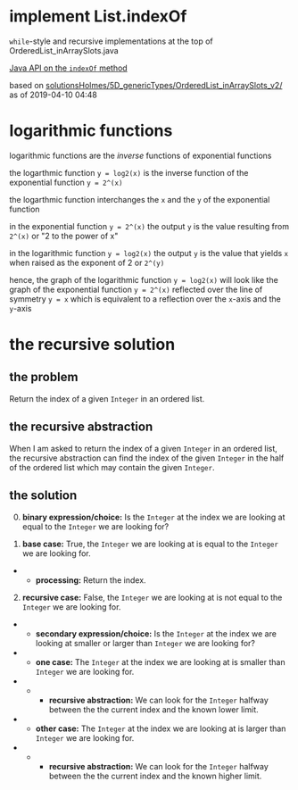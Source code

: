 # implement List.indexOf

`while`-style and recursive implementations at the top of
OrderedList_inArraySlots.java

[Java API on the `indexOf` method](https://docs.oracle.com/javase/10/docs/api/java/util/List.html#indexOf(java.lang.Object))

based on [solutionsHolmes/5D_genericTypes/OrderedList_inArraySlots_v2/](https://github.com/stuyvesant-cs/solutionsHolmes/tree/master/5D_genericTypes/OrderedList_inArraySlots_v2)
as of 2019-04-10 04:48



# logarithmic functions

logarithmic functions are the *inverse* functions of exponential functions

the logarthmic function ``y = log2(x)`` is the inverse function of the exponential function ``y = 2^(x)``

the logarthmic function interchanges the `x` and the `y` of the exponential function

in the exponential function ``y = 2^(x)`` the output `y` is the value resulting from `2^(x)` or "2 to the power of x"

in the logarithmic function ``y = log2(x)`` the output `y` is the value that yields `x` when raised as the exponent of 2 or `2^(y)`

hence, the graph of the logarithmic function ``y = log2(x)`` will look like the graph of the exponential function ``y = 2^(x)`` reflected over the line of symmetry ``y = x`` which is equivalent to a reflection over the `x`-axis and the `y`-axis



# the recursive solution


## the problem

Return the index of a given `Integer` in an ordered list.


## the recursive abstraction
When I am asked to return the index of a given `Integer` in an ordered list, the recursive abstraction can find the index of the given `Integer` in the half of the ordered list which may contain the given `Integer`.


## the solution

0. **binary expression/choice:** Is the `Integer` at the index we are looking at equal to the `Integer` we are looking for?

1. **base case:** True, the `Integer` we are looking at is equal to the `Integer` we are looking for.

- - **processing:** Return the index.

2. **recursive case:** False, the `Integer` we are looking at is not equal to the `Integer` we are looking for.

- - **secondary expression/choice:** Is the `Integer` at the index we are looking at smaller or larger than `Integer` we are looking for?

- - **one case:** The `Integer` at the index we are looking at is smaller than `Integer` we are looking for. 

- - - **recursive abstraction:** We can look for the `Integer` halfway between the the current index and the known lower limit.

- - **other case:** The `Integer` at the index we are looking at is larger than `Integer` we are looking for. 

- - - **recursive abstraction:** We can look for the `Integer` halfway between the the current index and the known higher limit.